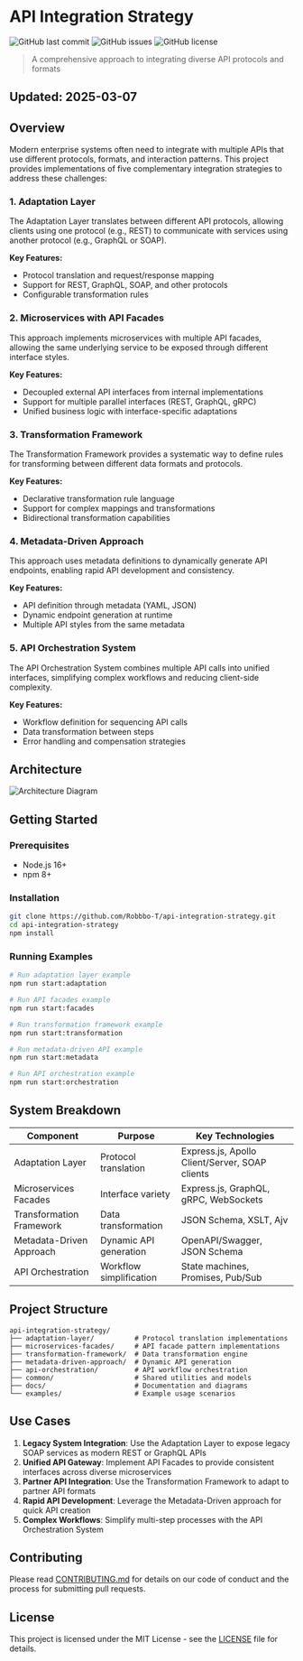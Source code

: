 # API Integration Strategy

![GitHub last commit](https://img.shields.io/github/last-commit/Robbbo-T/api-integration-strategy)
![GitHub issues](https://img.shields.io/github/issues/Robbbo-T/api-integration-strategy)
![GitHub license](https://img.shields.io/github/license/Robbbo-T/api-integration-strategy)

> A comprehensive approach to integrating diverse API protocols and formats

## Updated: 2025-03-07

## Overview

Modern enterprise systems often need to integrate with multiple APIs that use different protocols, formats, and interaction patterns. This project provides implementations of five complementary integration strategies to address these challenges:

### 1. Adaptation Layer

The Adaptation Layer translates between different API protocols, allowing clients using one protocol (e.g., REST) to communicate with services using another protocol (e.g., GraphQL or SOAP).

**Key Features:**
- Protocol translation and request/response mapping
- Support for REST, GraphQL, SOAP, and other protocols
- Configurable transformation rules

### 2. Microservices with API Facades

This approach implements microservices with multiple API facades, allowing the same underlying service to be exposed through different interface styles.

**Key Features:**
- Decoupled external API interfaces from internal implementations
- Support for multiple parallel interfaces (REST, GraphQL, gRPC)
- Unified business logic with interface-specific adaptations

### 3. Transformation Framework

The Transformation Framework provides a systematic way to define rules for transforming between different data formats and protocols.

**Key Features:**
- Declarative transformation rule language
- Support for complex mappings and transformations
- Bidirectional transformation capabilities

### 4. Metadata-Driven Approach

This approach uses metadata definitions to dynamically generate API endpoints, enabling rapid API development and consistency.

**Key Features:**
- API definition through metadata (YAML, JSON)
- Dynamic endpoint generation at runtime
- Multiple API styles from the same metadata

### 5. API Orchestration System

The API Orchestration System combines multiple API calls into unified interfaces, simplifying complex workflows and reducing client-side complexity.

**Key Features:**
- Workflow definition for sequencing API calls
- Data transformation between steps
- Error handling and compensation strategies

## Architecture

![Architecture Diagram](./docs/diagrams/architecture.png)

## Getting Started

### Prerequisites

- Node.js 16+
- npm 8+

### Installation

```bash
git clone https://github.com/Robbbo-T/api-integration-strategy.git
cd api-integration-strategy
npm install
```

### Running Examples

```bash
# Run adaptation layer example
npm run start:adaptation

# Run API facades example
npm run start:facades

# Run transformation framework example
npm run start:transformation

# Run metadata-driven API example
npm run start:metadata

# Run API orchestration example
npm run start:orchestration
```

## System Breakdown

| Component | Purpose | Key Technologies |
|-----------|---------|------------------|
| Adaptation Layer | Protocol translation | Express.js, Apollo Client/Server, SOAP clients |
| Microservices Facades | Interface variety | Express.js, GraphQL, gRPC, WebSockets |
| Transformation Framework | Data transformation | JSON Schema, XSLT, Ajv |
| Metadata-Driven Approach | Dynamic API generation | OpenAPI/Swagger, JSON Schema |
| API Orchestration | Workflow simplification | State machines, Promises, Pub/Sub |

## Project Structure

```
api-integration-strategy/
├── adaptation-layer/          # Protocol translation implementations
├── microservices-facades/     # API facade pattern implementations
├── transformation-framework/  # Data transformation engine
├── metadata-driven-approach/  # Dynamic API generation
├── api-orchestration/         # API workflow orchestration
├── common/                    # Shared utilities and models
├── docs/                      # Documentation and diagrams
└── examples/                  # Example usage scenarios
```

## Use Cases

1. **Legacy System Integration**: Use the Adaptation Layer to expose legacy SOAP services as modern REST or GraphQL APIs
2. **Unified API Gateway**: Implement API Facades to provide consistent interfaces across diverse microservices
3. **Partner API Integration**: Use the Transformation Framework to adapt to partner API formats
4. **Rapid API Development**: Leverage the Metadata-Driven approach for quick API creation
5. **Complex Workflows**: Simplify multi-step processes with the API Orchestration System

## Contributing

Please read [CONTRIBUTING.md](CONTRIBUTING.md) for details on our code of conduct and the process for submitting pull requests.

## License

This project is licensed under the MIT License - see the [LICENSE](LICENSE) file for details.

